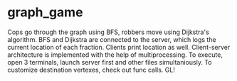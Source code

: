 # graph_game
Cops go through the graph using BFS, robbers move using Dijkstra's algorithm. BFS and Dijkstra are connected to the server, which logs the current location of each fraction. Clients print location as well.
Client-server architecture is implemented with the help of multiprocessing. 
To execute, open 3 terminals, launch server first and other files simultaniously. To customize destination vertexes, check out func calls. GL!
